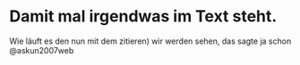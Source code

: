 # Damit mal irgendwas im Text steht.
 Wie läuft es den nun mit dem zitieren) 
wir werden sehen, das sagte ja schon @askun2007web
